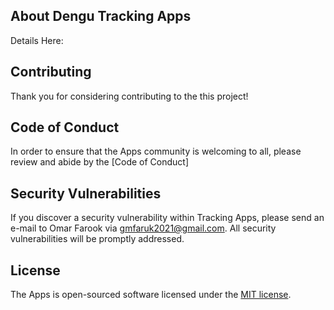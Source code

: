 
## About Dengu Tracking Apps

Details Here:



## Contributing

Thank you for considering contributing to the this project!

## Code of Conduct

In order to ensure that the Apps community is welcoming to all, please review and abide by the [Code of Conduct]

## Security Vulnerabilities

If you discover a security vulnerability within Tracking Apps, please send an e-mail to Omar Farook via [gmfaruk2021@gmail.com](mailto:gmfaruk2021@gmail.com). All security vulnerabilities will be promptly addressed.

## License

The Apps is open-sourced software licensed under the [MIT license](https://opensource.org/licenses/MIT).
